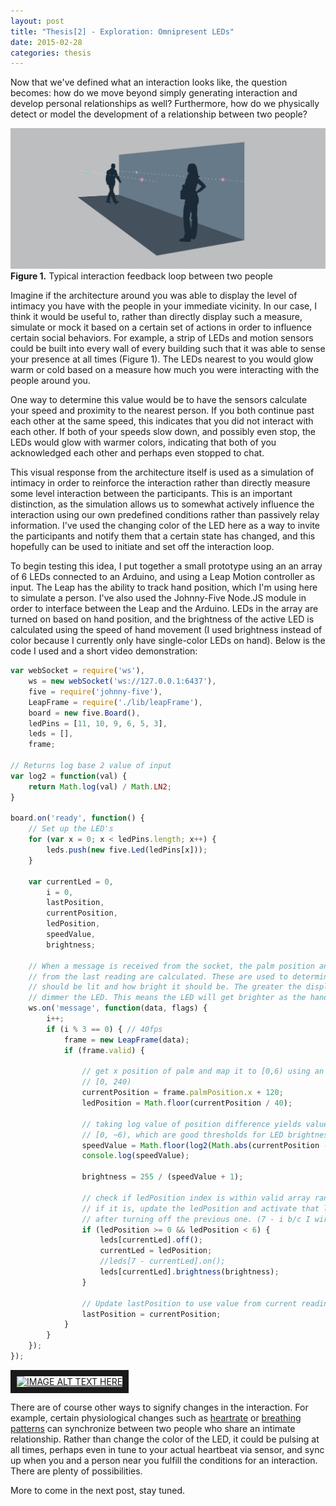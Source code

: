 ```yaml
---
layout: post
title: "Thesis[2] - Exploration: Omnipresent LEDs"
date: 2015-02-28
categories: thesis
---
```


Now that we've defined what an interaction looks like, the question becomes: how do we move beyond simply generating interaction and develop personal relationships as well? Furthermore, how do we physically detect or model the development of a relationship between two people?

![The LEDs][fig1]
**Figure 1.** Typical interaction feedback loop between two people

Imagine if the architecture around you was able to display the level of intimacy you have with the people in your immediate vicinity. In our case, I think it would be useful to, rather than directly display such a measure, simulate or mock it based on a certain set of actions in order to influence certain social behaviors. For example, a strip of LEDs and motion sensors could be built into every wall of every building such that it was able to sense your presence at all times (Figure 1). The LEDs nearest to you would glow warm or cold based on a measure how much you were interacting with the people around you.

One way to determine this value would be to have the sensors calculate your speed and proximity to the nearest person. If you both continue past each other at the same speed, this indicates that you did not interact with each other. If both of your speeds slow down, and possibly even stop, the LEDs would glow with warmer colors, indicating that both of you acknowledged each other and perhaps even stopped to chat.

This visual response from the architecture itself is used as a simulation of intimacy in order to reinforce the interaction rather than directly measure some level interaction between the participants. This is an important distinction, as the simulation allows us to somewhat actively influence the interaction using our own predefined conditions rather than passively relay information. I've used the changing color of the LED here as a way to invite the participants and notify them that a certain state has changed, and this hopefully can be used to initiate and set off the interaction loop.

To begin testing this idea, I put together a small prototype using an an array of 6 LEDs connected to an Arduino, and using a Leap Motion controller as input. The Leap has the ability to track hand position, which I'm using here to simulate a person. I've also used the Johnny-Five Node.JS module in order to interface between the Leap and the Arduino. LEDs in the array are turned on based on hand position, and the brightness of the active LED is calculated using the speed of hand movement (I used brightness instead of color because I currently only have single-color LEDs on hand). Below is the code I used and a short video demonstration:

```javascript
var webSocket = require('ws'),
	ws = new webSocket('ws://127.0.0.1:6437'),
	five = require('johnny-five'),
	LeapFrame = require('./lib/leapFrame'),
	board = new five.Board(),
	ledPins = [11, 10, 9, 6, 5, 3],
	leds = [],
	frame;

// Returns log base 2 value of input
var log2 = function(val) {
	return Math.log(val) / Math.LN2;
}

board.on('ready', function() {
	// Set up the LED's
	for (var x = 0; x < ledPins.length; x++) {
		leds.push(new five.Led(ledPins[x]));
	}

	var currentLed = 0,
		i = 0,
		lastPosition,
		currentPosition,
		ledPosition,
		speedValue,
		brightness;

	// When a message is received from the socket, the palm position and displacement
	// from the last reading are calculated. These are used to determine which LED
	// should be lit and how bright it should be. The greater the displacement, the 
	// dimmer the LED. This means the LED will get brighter as the hand slows down.
	ws.on('message', function(data, flags) {
		i++;
		if (i % 3 == 0) { // 40fps
			frame = new LeapFrame(data);
			if (frame.valid) {

				// get x position of palm and map it to [0,6) using an x range of
				// [0, 240)
				currentPosition = frame.palmPosition.x + 120;
				ledPosition = Math.floor(currentPosition / 40);

				// taking log value of position difference yields values in range
				// [0, ~6), which are good thresholds for LED brightness
				speedValue = Math.floor(log2(Math.abs(currentPosition - lastPosition) + 1));
				console.log(speedValue);

				brightness = 255 / (speedValue + 1);

				// check if ledPosition index is within valid array range
				// if it is, update the ledPosition and activate that led
				// after turning off the previous one. (7 - i b/c I wired it backwards)
				if (ledPosition >= 0 && ledPosition < 6) {
					leds[currentLed].off();
					currentLed = ledPosition;
					//leds[7 - currentLed].on();
					leds[currentLed].brightness(brightness);
				}

				// Update lastPosition to use value from current reading
				lastPosition = currentPosition;
			}
		}
	});
});
```

<a href="http://www.youtube.com/watch?feature=player_embedded&v=YOUTUBE_VIDEO_ID_HERE
" target="_blank"><img src="http://img.youtube.com/vi/YOUTUBE_VIDEO_ID_HERE/0.jpg" 
alt="IMAGE ALT TEXT HERE" width="240" height="180" border="10" /></a>

There are of course other ways to signify changes in the interaction. For example, certain physiological changes such as [heartrate][1] or [breathing patterns][2] can synchronize between two people who share an intimate relationship. Rather than change the color of the LED, it could be pulsing at all times, perhaps even in tune to your actual heartbeat via sensor, and sync up when you and a person near you fulfill the conditions for an interaction. There are plenty of possibilities.

More to come in the next post, stay tuned.

[1]: http://news.nationalgeographic.com/news/2011/05/110504-fire-walking-hearts-beat-science-health-heartbeats
[2]: http://medicalxpress.com/news/2013-02-lovers-hearts-sync.html
[fig1]: /img/thesis/led-diagram.png